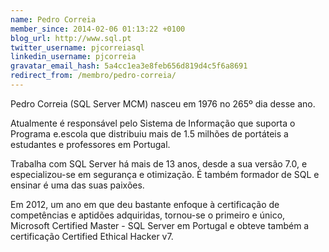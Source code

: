 ```yaml
---
name: Pedro Correia
member_since: 2014-02-06 01:13:22 +0100
blog_url: http://www.sql.pt
twitter_username: pjcorreiasql
linkedin_username: pjcorreia
gravatar_email_hash: 5a4cc1ea3e8feb656d819d4c5f6a8691
redirect_from: /membro/pedro-correia/
---
```

Pedro Correia (SQL Server MCM) nasceu em 1976 no 265º dia desse ano.

Atualmente é responsável pelo Sistema de Informação que suporta o Programa e.escola que distribuiu mais de 1.5 milhões de portáteis a estudantes e professores em Portugal.

Trabalha com SQL Server há mais de 13 anos, desde a sua versão 7.0, e especializou-se em segurança e otimização. É também formador de SQL e ensinar é uma das suas paixões.

Em 2012, um ano em que deu bastante enfoque à certificação de competências e aptidões adquiridas, tornou-se o primeiro e único, Microsoft Certified Master - SQL Server em Portugal e obteve também a certificação Certified Ethical Hacker v7.
